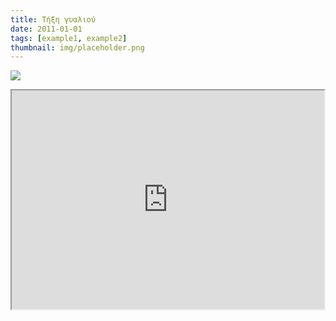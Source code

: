 ```yaml
---
title: Τήξη γυαλιού
date: 2011-01-01
tags: [example1, example2]
thumbnail: img/placeholder.png
---
```

![](http://www.dentnews.net/wp-content/uploads/2010/10/break-glass.jpg) 
<iframe height="350" src="https://docs.google.com/file/d/0B_I1oSy0BsA3dmtCQlA0OTlKWk0/preview" width="500"></iframe>
